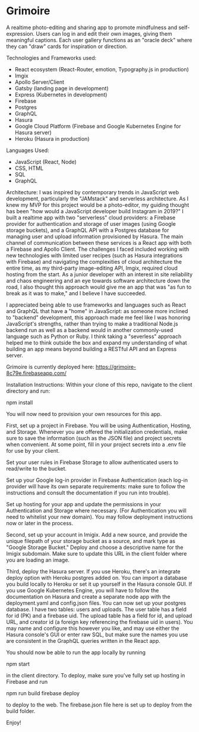 # Grimoire

A realtime photo-editing and sharing app to promote mindfulness and self-expression. Users can log in and edit their own images, giving them meaningful captions. Each user gallery functions as an "oracle deck" where they can "draw" cards for inspiration or direction.

Technologies and Frameworks used:

- React ecosystem (React-Router, emotion, Typography.js in production)
- Imgix
- Apollo Server/Client
- Gatsby (landing page in development)
- Express (Kubernetes in development)
- Firebase
- Postgres
- GraphQL
- Hasura
- Google Cloud Platform (Firebase and Google Kubernetes Engine for Hasura server)
- Heroku (Hasura in production)

Languages Used:

- JavaScript (React, Node)
- CSS, HTML
- SQL
- GraphQL

Architecture:
I was inspired by contemporary trends in JavaScript web development, particularly the "JAMstack" and serverless architecture. As I knew my MVP for this project would be a photo-editor, my guiding thought has been "how would a JavaScript developer build Instagram in 2019?" I built a realtime app with two "serverless" cloud providers: a Firebase provider for authentication and storage of user images (using Google storage buckets), and a GraphQL API with a Postgres database for managing user and upload information provisioned by Hasura. The main channel of communication between these services is a React app with both a Firebase and Apollo Client. The challenges I faced included working with new technologies with limited user recipes (such as Hasura integrations with Firebase) and navigating the complexities of cloud architecture the entire time, as my third-party image-editing API, Imgix, required cloud hosting from the start. As a junior developer with an interest in site reliability and chaos engineering and an eye towards software architecture down the road, I also thought this approach would give me an app that was "as fun to break as it was to make," and I believe I have succeeded.

I appreciated being able to use frameworks and languages such as React and GraphQL that have a "home" in JavaScript: as someone more inclined to "backend" development, this approach made me feel like I was honoring JavaScript's strengths, rather than trying to make a traditional Node.js backend run as well as a backend would in another commonly-used language such as Python or Ruby. I think taking a "severless" approach helped me to think outside the box and expand my understanding of what building an app means beyond building a RESTful API and an Express server.

Grimoire is currently deployed here: https://grimoire-8c79e.firebaseapp.com/

Installation Instructions:
Within your clone of this repo, navigate to the client directory and run:

npm install

You will now need to provision your own resources for this app.

First, set up a project in Firebase. You will be using Authentication, Hosting, and Storage. Whenever you are offered the initialization credentials, make sure to save the information (such as the JSON file) and project secrets when convenient. At some point, fill in your project secrets into a .env file for use by your client.

Set your user rules in Firebase Storage to allow authenticated users to read/write to the bucket.

Set up your Google log-in provider in Firebase Authentication (each log-in provider will have its own separate requirements: make sure to follow the instructions and consult the documentation if you run into trouble).

Set up hosting for your app and update the permissions in your Authentication and Storage where necessary. (For Authentication you will need to whitelist your new domain). You may follow deployment instructions now or later in the process.

Second, set up your account in Imigix. Add a new source, and provide the unique filepath of your storage bucket as a source, and mark type as "Google Storage Bucket." Deploy and choose a descriptive name for the Imigix subdomain. Make sure to update this URL in the client folder where you are loading an image.

Third, deploy the Hasura server. If you use Heroku, there's an integrate deploy option with Heroku postgres added on. You can import a database you build locally to Heroku or set it up yourself in the Hasura console GUI. If you use Google Kubernetes Engine, you will have to follow the documentation on Hasura and create a separate node app with the deployment.yaml and config.json files. You can now set up your postgres database. I have two tables: users and uploads. The user table has a field for id (PK) and a firebase uid. The upload table has a field for id, and upload URL, and creator id (a foreign key referencing the firebase uid in users). You may name and configure this however you like, and may use either the Hasura console's GUI or enter raw SQL, but make sure the names you use are consistent in the GraphQL queries written in the React app.

You should now be able to run the app locally by running

npm start

in the client directory. To deploy, make sure you've fully set up hosting in Firebase and run

npm run build
firebase deploy

to deploy to the web. The firebase.json file here is set up to deploy from the build folder.

Enjoy!
